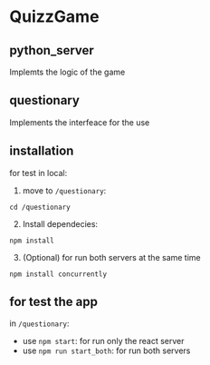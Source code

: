 # QuizzGame
 
## python_server
Implemts the logic of the game

## questionary
Implements the interfeace for the use

## installation
for test in local:
1. move to `/questionary`: 
```
cd /questionary
```
2. Install dependecies:
```
npm install
```
3. (Optional) for run both servers at the same time
```
npm install concurrently
```
## for test the app
in `/questionary`:

- use `npm start`: for run only the react server
- use `npm run start_both`: for run both servers 